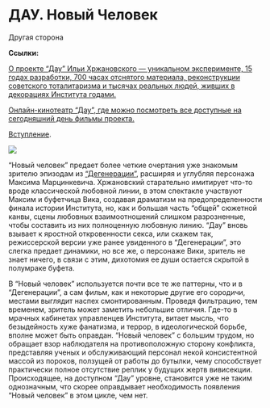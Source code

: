 
# ДАУ. Новый Человек

Другая сторона

**Ссылки:**

[О проекте “Дау” Ильи Хржановского — уникальном эксперименте, 15 годах разработки, 700 часах отснятого материала, реконструкции советского тоталитаризма и тысячах реальных людей, живших в декорациях Института годами.](https://kinoart.ru/opinions/phantom-of-dau)

[Онлайн-кинотеатр “Дау”, где можно посмотреть все доступные на сегодняшний день фильмы проекта.](https://www.dau.movie/ru/)

[Вступление](https://medium.com/cinema-therapy/%D0%B2%D1%81%D1%82%D1%83%D0%BF%D0%BB%D0%B5%D0%BD%D0%B8%D0%B5-7d28b0b66043).

![](https://cdn-images-1.medium.com/max/2732/1*HmavkGKU41SI8vkBJqnQoQ.png)

“Новый человек” предает более четкие очертания уже знакомым зрителю эпизодам из [“Дегенерации”](https://medium.com/cinema-therapy/%D0%B4%D0%B0%D1%83-%D0%B4%D0%B5%D0%B3%D0%B5%D0%BD%D0%B5%D1%80%D0%B0%D1%86%D0%B8%D1%8F-f209b33aa6ea), расширяя и углубляя персонажа Максима Марцинкевича. Хржановский старательно имитирует что-то вроде классической любовной линии, в этом спектакле участвуют Максим и буфетчица Вика, создавая драматизм на предопределенности финала истории Института, но, как и большая часть “общей” сюжетной канвы, сцены любовных взаимоотношений слишком разрозненные, чтобы составить из них полноценную любовную линию. “Дау” вновь взывает к яростной откровенности секса, или скажем так, режиссерской версии уже ранее увиденного в “Дегенерации”, это слегка предает динамики, но все же, о персонаже Вики, зритель не знает ничего, в связи с этим, дихотомия ее души остается скрытой в полумраке буфета.

В “Новый человек” используется почти все те же паттерны, что и в “Дегенерации”, а сам фильм, как и некоторые другие его сородичи, местами выглядит наспех смонтированным. Проведя фильтрацию, тем временем, зритель может заметить небольшие отличия. Где-то в мрачных кабинетах управленцев Института, витает мысль, что безыдейность хуже фанатизма, и террор, в идеологической борьбе, вполне может быть оправдан. “Новый человек” с большим трудом, но обращает взор наблюдателя на противоположную сторону конфликта, представляя ученых и обслуживающий персонал некой консистентной массой из пороков, ползущей от работы до бутылки, чему способствует практически полное отсутствие реплик у будущих жертв вивисекции. Происходящее, на доступном “Дау” уровне, становится уже не таким однозначным, что скорее оправдывает необходимость появления “Новый человек” в этом цикле, чем нет.
